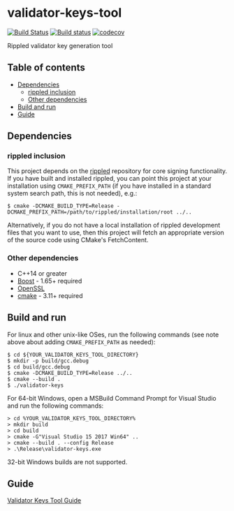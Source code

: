 # validator-keys-tool

[![Build Status](https://travis-ci.org/ripple/validator-keys-tool.svg?branch=master)](https://travis-ci.org/ripple/validator-keys-tool)
[![Build status](https://ci.appveyor.com/api/projects/status/dd42bs8pfao8k82p/branch/master?svg=true)](https://ci.appveyor.com/project/ripple/validator-keys-tool)
[![codecov](https://codecov.io/gh/ripple/validator-keys-tool/branch/master/graph/badge.svg)](https://codecov.io/gh/ripple/validator-keys-tool)

Rippled validator key generation tool

## Table of contents

* [Dependencies](#dependencies)
  * [rippled inclusion](#rippled-inclusion)
  * [Other dependencies](#other-dependencies)
* [Build and run](#build-and-run)
* [Guide](#guide)

## Dependencies

### rippled inclusion

This project depends on the [rippled](https://github.com/ripple/rippled.git) repository for core signing functionality. If you have built and installed rippled, you can point this project at your installation using `CMAKE_PREFIX_PATH` (if you have installed in a standard system search path, this is not needed), e.g.:

```
$ cmake -DCMAKE_BUILD_TYPE=Release -DCMAKE_PREFIX_PATH=/path/to/rippled/installation/root ../..
```

Alternatively, if you do not have a local installation of rippled development files that you want to use, then this project will fetch an appropriate version of the source code using CMake's FetchContent.

### Other dependencies

* C++14 or greater
* [Boost](http://www.boost.org/) - 1.65+ required
* [OpenSSL](https://www.openssl.org/) 
* [cmake](https://cmake.org) - 3.11+ required

## Build and run

For linux and other unix-like OSes, run the following commands (see note above about adding `CMAKE_PREFIX_PATH` as needed):

```
$ cd ${YOUR_VALIDATOR_KEYS_TOOL_DIRECTORY}
$ mkdir -p build/gcc.debug
$ cd build/gcc.debug
$ cmake -DCMAKE_BUILD_TYPE=Release ../..
$ cmake --build .
$ ./validator-keys
```

For 64-bit Windows, open a MSBuild Command Prompt for Visual Studio
and run the following commands:

```
> cd %YOUR_VALIDATOR_KEYS_TOOL_DIRECTORY%
> mkdir build
> cd build
> cmake -G"Visual Studio 15 2017 Win64" ..
> cmake --build . --config Release
> .\Release\validator-keys.exe
```

32-bit Windows builds are not supported.

## Guide

[Validator Keys Tool Guide](doc/validator-keys-tool-guide.md)
